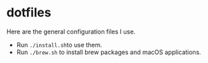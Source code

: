 # dotfiles

Here are the general configuration files I use.

* Run `./install.sh`to use them.
* Run `./brew.sh` to install brew packages and macOS applications.

